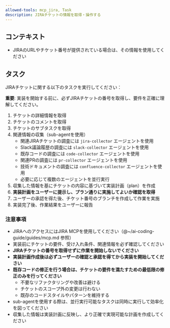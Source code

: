 ```yaml
---
allowed-tools: mcp_jira, Task
description: JIRAチケットの情報を取得・操作する
---
```


## コンテキスト

- JIRAのURLやチケット番号が提供されている場合は、その情報を使用してください

## タスク

JIRAチケットに関する以下のタスクを実行してください：

**重要**: 実装を開始する前に、必ずJIRAチケットの番号を取得し、要件を正確に理解してください。

1. チケットの詳細情報を取得
2. チケットのコメントを取得
3. チケットのサブタスクを取得
4. 関連情報の収集（sub-agentを使用）
   - 関連JIRAチケットの調査には `jira-collector` エージェントを使用
   - Slack議論履歴の調査には `slack-collector` エージェントを使用
   - 既存コードの調査には `code-collector` エージェントを使用
   - 関連PRの調査には `pr-collector` エージェントを使用
   - 技術ドキュメントの調査には `confluence-collector` エージェントを使用
   - 必要に応じて複数のエージェントを並行実行
5. 収集した情報を基にチケットの内容に基づいて実装計画（plan）を作成
6. **実装計画をユーザーに提示し、プラン通りに実施してよいか確認を取得**
7. ユーザーの承認を得た後、チケット番号のブランチを作成して作業を実施
8. 実装完了後、作業結果をユーザーに報告

### 注意事項

- JIRAへのアクセスにはJIRA MCPを使用してください（@~/ai-coding-guide/guides/mcp.md 参照）
- 実装前にチケットの要件、受け入れ条件、関連情報を必ず確認してください
- **JIRAチケットの番号を取得せずに作業を開始しないでください**
- **実装計画作成後は必ずユーザーの確認と承認を得てから実装を開始してください**
- **既存コードの修正を行う場合は、チケットの要件を満たすための最低限の修正のみを行ってください**
  - 不要なリファクタリングや改善は避ける
  - チケットのスコープ外の変更は行わない
  - 既存のコードスタイルやパターンを維持する
- sub-agentを使用する際は、並行実行可能なタスクは同時に実行して効率化を図ってください
- 収集した情報は実装計画に反映し、より正確で実現可能な計画を作成してください
